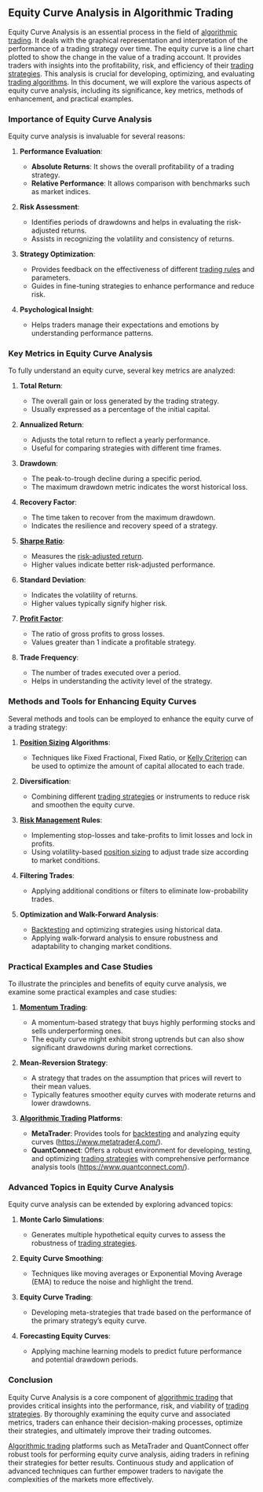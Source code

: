 ## Equity Curve Analysis in Algorithmic Trading

Equity Curve Analysis is an essential process in the field of [algorithmic trading](../a/algorithmic_trading.md). It deals with the graphical representation and interpretation of the performance of a trading strategy over time. The equity curve is a line chart plotted to show the change in the value of a trading account. It provides traders with insights into the profitability, risk, and efficiency of their [trading strategies](../t/trading_strategies.md). This analysis is crucial for developing, optimizing, and evaluating [trading algorithms](../t/trading_algorithms.md). In this document, we will explore the various aspects of equity curve analysis, including its significance, key metrics, methods of enhancement, and practical examples.

### Importance of Equity Curve Analysis

Equity curve analysis is invaluable for several reasons:

1. **Performance Evaluation**:
   - **Absolute Returns**: It shows the overall profitability of a trading strategy.
   - **Relative Performance**: It allows comparison with benchmarks such as market indices.

2. **Risk Assessment**:
   - Identifies periods of drawdowns and helps in evaluating the risk-adjusted returns.
   - Assists in recognizing the volatility and consistency of returns.

3. **Strategy Optimization**:
   - Provides feedback on the effectiveness of different [trading rules](../t/trading_rules.md) and parameters.
   - Guides in fine-tuning strategies to enhance performance and reduce risk.

4. **Psychological Insight**:
   - Helps traders manage their expectations and emotions by understanding performance patterns.

### Key Metrics in Equity Curve Analysis

To fully understand an equity curve, several key metrics are analyzed:

1. **Total Return**:
   - The overall gain or loss generated by the trading strategy.
   - Usually expressed as a percentage of the initial capital.

2. **Annualized Return**:
   - Adjusts the total return to reflect a yearly performance.
   - Useful for comparing strategies with different time frames.

3. **Drawdown**:
   - The peak-to-trough decline during a specific period.
   - The maximum drawdown metric indicates the worst historical loss.

4. **Recovery Factor**:
   - The time taken to recover from the maximum drawdown.
   - Indicates the resilience and recovery speed of a strategy.

5. **[Sharpe Ratio](../s/sharpe_ratio.md)**:
   - Measures the [risk-adjusted return](../r/risk-adjusted_return.md).
   - Higher values indicate better risk-adjusted performance.

6. **Standard Deviation**:
   - Indicates the volatility of returns.
   - Higher values typically signify higher risk.

7. **[Profit Factor](../p/profit_factor.md)**:
   - The ratio of gross profits to gross losses.
   - Values greater than 1 indicate a profitable strategy.

8. **Trade Frequency**:
   - The number of trades executed over a period.
   - Helps in understanding the activity level of the strategy.

### Methods and Tools for Enhancing Equity Curves

Several methods and tools can be employed to enhance the equity curve of a trading strategy:

1. **[Position Sizing](../p/position_sizing.md) Algorithms**:
   - Techniques like Fixed Fractional, Fixed Ratio, or [Kelly Criterion](../k/kelly_criterion.md) can be used to optimize the amount of capital allocated to each trade.

2. **Diversification**:
   - Combining different [trading strategies](../t/trading_strategies.md) or instruments to reduce risk and smoothen the equity curve.

3. **[Risk Management](../r/risk_management.md) Rules**:
   - Implementing stop-losses and take-profits to limit losses and lock in profits.
   - Using volatility-based [position sizing](../p/position_sizing.md) to adjust trade size according to market conditions.

4. **Filtering Trades**:
   - Applying additional conditions or filters to eliminate low-probability trades.

5. **Optimization and Walk-Forward Analysis**:
   - [Backtesting](../b/backtesting.md) and optimizing strategies using historical data.
   - Applying walk-forward analysis to ensure robustness and adaptability to changing market conditions.

### Practical Examples and Case Studies

To illustrate the principles and benefits of equity curve analysis, we examine some practical examples and case studies:

1. **[Momentum Trading](../m/momentum_trading.md)**:
   - A momentum-based strategy that buys highly performing stocks and sells underperforming ones.
   - The equity curve might exhibit strong uptrends but can also show significant drawdowns during market corrections.

2. **Mean-Reversion Strategy**:
   - A strategy that trades on the assumption that prices will revert to their mean values.
   - Typically features smoother equity curves with moderate returns and lower drawdowns.

3. **[Algorithmic Trading](../a/algorithmic_trading.md) Platforms**:
   - **MetaTrader**: Provides tools for [backtesting](../b/backtesting.md) and analyzing equity curves (https://www.metatrader4.com/).
   - **QuantConnect**: Offers a robust environment for developing, testing, and optimizing [trading strategies](../t/trading_strategies.md) with comprehensive performance analysis tools (https://www.quantconnect.com/).

### Advanced Topics in Equity Curve Analysis

Equity curve analysis can be extended by exploring advanced topics:

1. **Monte Carlo Simulations**:
   - Generates multiple hypothetical equity curves to assess the robustness of [trading strategies](../t/trading_strategies.md).

2. **Equity Curve Smoothing**:
   - Techniques like moving averages or Exponential Moving Average (EMA) to reduce the noise and highlight the trend.

3. **Equity Curve Trading**:
   - Developing meta-strategies that trade based on the performance of the primary strategy’s equity curve.

4. **Forecasting Equity Curves**:
   - Applying machine learning models to predict future performance and potential drawdown periods.

### Conclusion

Equity Curve Analysis is a core component of [algorithmic trading](../a/algorithmic_trading.md) that provides critical insights into the performance, risk, and viability of [trading strategies](../t/trading_strategies.md). By thoroughly examining the equity curve and associated metrics, traders can enhance their decision-making processes, optimize their strategies, and ultimately improve their trading outcomes.

[Algorithmic trading](../a/algorithmic_trading.md) platforms such as MetaTrader and QuantConnect offer robust tools for performing equity curve analysis, aiding traders in refining their strategies for better results. Continuous study and application of advanced techniques can further empower traders to navigate the complexities of the markets more effectively.
